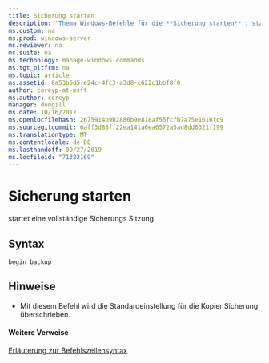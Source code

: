 ```yaml
---
title: Sicherung starten
description: 'Thema Windows-Befehle für die **Sicherung starten** : startet eine vollständige Sicherungs Sitzung.'
ms.custom: na
ms.prod: windows-server
ms.reviewer: na
ms.suite: na
ms.technology: manage-windows-commands
ms.tgt_pltfrm: na
ms.topic: article
ms.assetid: 8a53b5d5-e24c-4fc3-a3d8-c622c1bbf8f0
author: coreyp-at-msft
ms.author: coreyp
manager: dongill
ms.date: 10/16/2017
ms.openlocfilehash: 2675914b9b2886b9e818af55fcfb7a75e1616fc9
ms.sourcegitcommit: 6aff3d88ff22ea141a6ea6572a5ad8dd6321f199
ms.translationtype: MT
ms.contentlocale: de-DE
ms.lasthandoff: 09/27/2019
ms.locfileid: "71382169"
---
```

# <a name="begin-backup"></a>Sicherung starten



startet eine vollständige Sicherungs Sitzung.

## <a name="syntax"></a>Syntax

```
begin backup
```

## <a name="remarks"></a>Hinweise

-   Mit diesem Befehl wird die Standardeinstellung für die Kopier Sicherung überschrieben.

#### <a name="additional-references"></a>Weitere Verweise

[Erläuterung zur Befehlszeilensyntax](command-line-syntax-key.md)